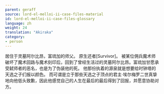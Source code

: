 ```yaml
---
parent: geraff
source: lord-el-melloi-ii-case-files-material
id: lord-el-melloi-ii-case-files-glossary
language: zh
weight: 24
translation: "Akiraka"
category:
- person
---
```


居住于灵墓阿尔比昂，富琉加的师父。
原生还者[Survivor]。
被某位佣兵魔术师破坏了魔术回路与魔术刻印后，回到了曾经生活过的灵墓阿尔比昂。富琉加甘愿承受弑师者的恶名，也是为了伪装他的死。
他那份执着的源泉就是想要给时钟塔的天选之子们报以颜色。
而可谓是立于那些天选之子顶点的君主·埃尔梅罗二世真挚地向他低头致歉，因此他感觉自己的人生在最后的最后得到了回报，并愿意协助对方。
